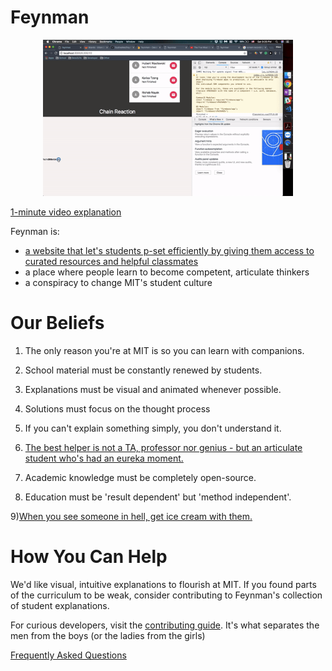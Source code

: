 # Feynman

<p align="center">
  <img src="demo.gif" style="max-height: 250px;" alt="Feynman Preview">
</p>

[1-minute video explanation](https://www.youtube.com/watch?v=zsbHQWGIQ9Q)

Feynman is: 
- [a website that let's students p-set efficiently by giving them access to curated resources and helpful classmates](./doc/website_intro.md)
- a place where people learn to become competent, articulate thinkers  
- a conspiracy to change MIT's student culture

# Our Beliefs

1) The only reason you're at MIT is so you can learn with companions.  

2) School material must be constantly renewed by students.

3) Explanations must be visual and animated whenever possible.

4) Solutions must focus on the thought process 

5) If you can't explain something simply, you don't understand it.

6) [The best helper is not a TA, professor nor genius - but an articulate student who's had an eureka moment.](./doc/best_helper.md)

7) Academic knowledge must be completely open-source. 

8) Education must be 'result dependent' but 'method independent'. 

9)[When you see someone in hell, get ice cream with them.](./doc/never_abandon.md)

# How You Can Help 

We'd like visual, intuitive explanations to flourish at MIT. If you found parts of the curriculum to be weak, consider contributing to Feynman's collection of student explanations. 

For curious developers, visit the [contributing guide](CONTRIBUTING.md). It's what separates the men from the boys (or the ladies from the girls) 

[Frequently Asked Questions](FAQ.md)
